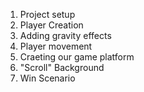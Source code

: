 
1. Project setup
2. Player Creation
3. Adding gravity effects
4. Player movement
5. Craeting our game platform 
6. "Scroll" Background
7. Win Scenario